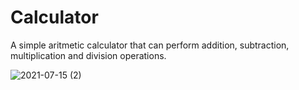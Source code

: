 # Calculator
A simple aritmetic calculator that can perform addition, subtraction, multiplication and division operations.


![2021-07-15 (2)](https://user-images.githubusercontent.com/65605807/125826174-4b75a219-a7a3-4d80-9b5f-79c9db676bb3.png)


